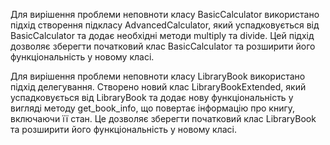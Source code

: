 Для вирішення проблеми неповноти класу BasicCalculator використано підхід створення підкласу AdvancedCalculator, який успадковується від BasicCalculator та додає необхідні методи multiply та divide. Цей підхід дозволяє зберегти початковий клас BasicCalculator та розширити його функціональність у новому класі.

Для вирішення проблеми неповноти класу LibraryBook використано підхід делегування. Створено новий клас LibraryBookExtended, який успадковується від LibraryBook та додає нову функціональність у вигляді методу get_book_info, що повертає інформацію про книгу, включаючи її стан. Це дозволяє зберегти початковий клас LibraryBook та розширити його функціональність у новому класі.